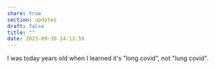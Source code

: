 ```yaml
---
share: true
section: updates
draft: false
title: ""
date: 2023-09-30 14:13:59
---
```



I was today years old when I learned it's "long covid", not "lung covid".
